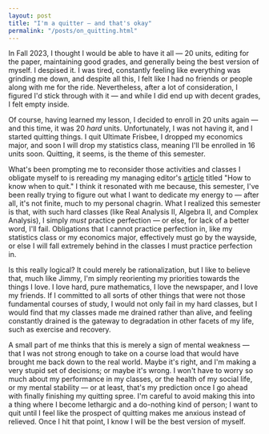 ```yaml
---
layout: post
title: "I'm a quitter — and that's okay"
permalink: "/posts/on_quitting.html"
---
```


In Fall 2023, I thought I would be able to have it all — 20 units, editing for the paper, maintaining good grades, and generally being the best version of myself. I despised it. I was tired, constantly feeling like everything was grinding me down, and despite all this, I felt like I had no friends or people along with me for the ride. Nevertheless, after a lot of consideration, I figured I'd stick through with it — and while I did end up with decent grades, I felt empty inside.

Of course, having learned my lesson, I decided to enroll in 20 units again — and this time, it was 20 _hard_ units. Unfortunately, I was not having it, and I started quitting things. I quit Ultimate Frisbee, I dropped my economics major, and soon I will drop my statistics class, meaning I'll be enrolled in 16 units soon. Quitting, it seems, is the theme of this semester.

What's been prompting me to reconsider those activities and classes I obligate myself to is rereading my managing editor's [article](https://theoccidentalnews.com/opinions/lessonslearned/2023/02/08/lessons-learned-how-to-know-when-to-quit/2907716) titled "How to know when to quit." I think it resonated with me because, this semester, I've been really trying to figure out what I want to dedicate my energy to — after all, it's not finite, much to my personal chagrin. What I realized this semester is that, with such hard classes (like Real Analysis II, Algebra II, and Complex Analysis), I simply _must_ practice perfection — or else, for lack of a better word, I'll fail. Obligations that I cannot practice perfection in, like my statistics class or my economics major, effectively must go by the wayside, or else I will fall extremely behind in the classes I must practice perfection in.

Is this really logical? It could merely be rationalization, but I like to believe that, much like Jimmy, I'm simply reorienting my priorities towards the things I love. I love hard, pure mathematics, I love the newspaper, and I love my friends. If I committed to all sorts of other things that were not those fundamental courses of study, I would not only fail in my hard classes, but I would find that my classes made me drained rather than alive, and feeling constantly drained is the gateway to degradation in other facets of my life, such as exercise and recovery.

A small part of me thinks that this is merely a sign of mental weakness — that I was not strong enough to take on a course load that would have brought me back down to the real world. Maybe it's right, and I'm making a very stupid set of decisions; or maybe it's wrong. I won't have to worry so much about my performance in my classes, or the health of my social life, or my mental stability — or at least, that's my prediction once I go ahead with finally finishing my quitting spree. I'm careful to avoid making this into a thing where I become lethargic and a do-nothing kind of person; I want to quit until I feel like the prospect of quitting makes me anxious instead of relieved. Once I hit that point, I know I will be the best version of myself.

